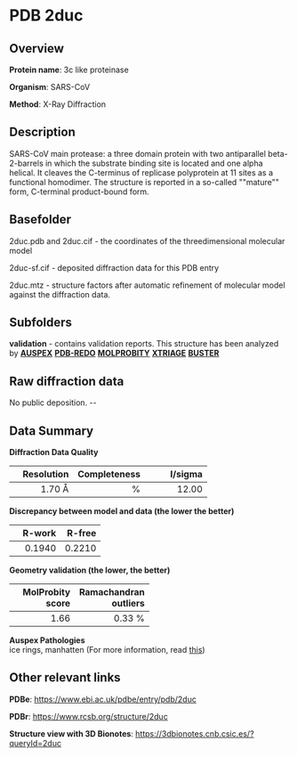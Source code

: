 # PDB 2duc

## Overview

**Protein name**: 3c like proteinase

**Organism**: SARS-CoV

**Method**: X-Ray Diffraction

## Description

SARS-CoV main protease: a three domain protein with two antiparallel beta-2-barrels in which the substrate binding site is located and one alpha helical. It cleaves the C-terminus of replicase polyprotein at 11 sites as a functional homodimer. The structure is reported in a so-called ""mature"" form, C-terminal product-bound form.

## Basefolder

2duc.pdb and 2duc.cif - the coordinates of the threedimensional molecular model

2duc-sf.cif - deposited diffraction data for this PDB entry

2duc.mtz - structure factors after automatic refinement of molecular model against the diffraction data.

## Subfolders





**validation** - contains validation reports. This structure has been analyzed by [**AUSPEX**](https://github.com/thorn-lab/coronavirus_structural_task_force/tree/master/pdb/3c_like_proteinase/SARS-CoV/2duc/validation/auspex) [**PDB-REDO**](https://github.com/thorn-lab/coronavirus_structural_task_force/tree/master/pdb/3c_like_proteinase/SARS-CoV/2duc/validation/pdb-redo) [**MOLPROBITY**](https://github.com/thorn-lab/coronavirus_structural_task_force/tree/master/pdb/3c_like_proteinase/SARS-CoV/2duc/validation/molprobity) [**XTRIAGE**](https://github.com/thorn-lab/coronavirus_structural_task_force/blob/master/pdb/3c_like_proteinase/SARS-CoV/2duc/validation/Xtriage_output.log) [**BUSTER**](https://www.globalphasing.com/buster/wiki/index.cgi?Covid19Pdb2DUC) 



## Raw diffraction data

No public deposition. --<br> 

## Data Summary
**Diffraction Data Quality**

|   | Resolution | Completeness| I/sigma |
|---|-------------:|----------------:|--------------:|
|   |1.70 Å|      %|<img width=50/>12.00|

**Discrepancy between model and data (the lower the better)**

|   | **R-work**| **R-free**   
|---|-------------:|----------------:|           
||  0.1940|  0.2210|

**Geometry validation (the lower, the better)**

|   |**MolProbity<br>score**| **Ramachandran<br>outliers** 
|---|-------------:|----------------:|
||  1.66|  0.33 %|

**Auspex Pathologies**<br> ice rings, manhatten (For more information, read [this](https://github.com/thorn-lab/coronavirus_structural_task_force/blob/master/pdb/3c_like_proteinase/SARS-CoV/2duc/validation/auspex/2duc_auspex_comments.txt))

 



## Other relevant links 
**PDBe**:  https://www.ebi.ac.uk/pdbe/entry/pdb/2duc
 
**PDBr**: https://www.rcsb.org/structure/2duc 

**Structure view with 3D Bionotes**: https://3dbionotes.cnb.csic.es/?queryId=2duc

